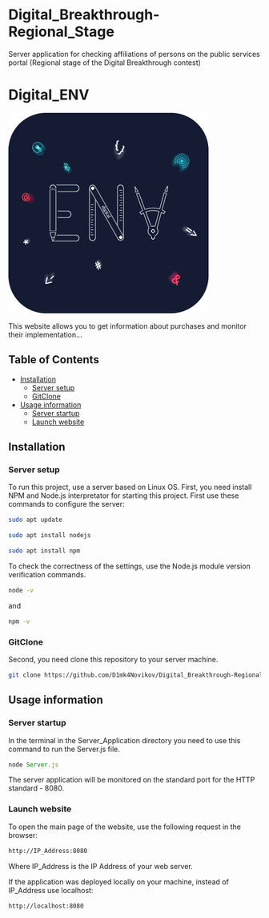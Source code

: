 # Digital_Breakthrough-Regional_Stage
Server application for checking affiliations of persons on the public services portal (Regional stage of the Digital Breakthrough contest)



# Digital_ENV

![image alt](https://github.com/D1mk4Novikov/Digital_Breakthrough-Regional_Stage/raw/Production/Logo/Digital_ENV_Logo.png)

This website allows you to get information about purchases and monitor their implementation...

## Table of Contents

* [Installation](#installation)
	* [Server setup](#server-setup)
	* [GitClone](#gitclone)
* [Usage information](#usage-information)
	* [Server startup](#server-startup)
	* [Launch website](#launch-website)

## Installation

### Server setup

To run this project, use a server based on Linux OS.
First, you need install NPM and Node.js interpretator for starting this project. First use these commands to configure the server:

```bash
sudo apt update
```

```bash
sudo apt install nodejs
```

```bash
sudo apt install npm
```

To check the correctness of the settings, use the Node.js module version verification commands.

```bash
node -v
```

and

```bash
npm -v
```

### GitClone

Second, you need clone this repository to your server machine.

```bash
git clone https://github.com/D1mk4Novikov/Digital_Breakthrough-Regional_Stage
```

## Usage information

### Server startup

In the terminal in the Server_Application directory you need to use this command to run the Server.js file.

```js
node Server.js
```

The server application will be monitored on the standard port for the HTTP standard - 8080.

### Launch website

To open the main page of the website, use the following request in the browser:

```bash
http://IP_Address:8080
```
Where IP_Address is the IP Address of your web server.

If the application was deployed locally on your machine, instead of IP_Address use localhost:

```bash
http://localhost:8080
```
